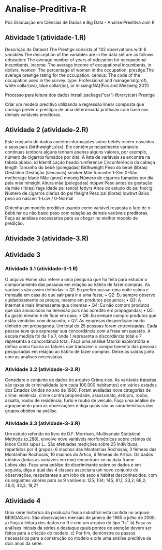 # Analise-Preditiva-R
Pós Graduação em Ciências de Dados e Big Data - Analise Preditiva com R



## Atividade 1 (atividade-1.R)
Descrição do Dataset
The Prestige consists of 102 observations with 6 variables.The description of the variables are in the data set are as follows:
education: The average number of years of education for occupational incumbents.
income: The average income of occupational incumbents, in dollars.
women: The percentage of women in the occupation.
prestige:The average prestige rating for the occupation.
census: The code of the occupation used in the survey.
type: Professional and managerial(prof), white collar(wc), blue collar(bc), or missing(NA)(Fox and Weisberg 2011)

Processo para leitura dos dados
install.package(“car”)
library(car)
Prestige

Criar um modelo preditivo utilizando a regressão linear composta que consiga prever o prestígio de uma determinada profissão com base nas demais variáveis preditoras.


## Atividade 2 (atividade-2.R)
Este conjunto de dados contém informações sobre bebês recém-nascidos e seus pais (birthweight.xlsx). Ele contém principalmente variáveis contínuas (embora alguns tenham apenas alguns valores, por exemplo, número de cigarros fumados por dia). A lista de variáveis se encontra na tabela abaixo:
id					Identificação
headcirumference	Circunferência da cabeça
length				Tamanho do bebê (polegadas)
Birthweight			Peso do bebê (libras)
Gestation			Gestação (semanas)
smoker				Mãe fumante: 1-Sim 0-Não
motherage			Idade Mãe (anos)
mnocig				Número de cigarros fumados por dia pela mãe
mheight				Altura mãe (polegadas)
mppwt				Peso antes da gestação da mãe (libras)
fage				Idade pai (anos)
fedyrs				Anos de estudo do pai
fnocig				Número de cigarros diários do pai
fheight				Peso pai (libras)
lowbwt				Baixo peso ao nascer: 1-Low / 0-Normal

Obtenha um modelo preditivo usando como variável resposta o fato de o bebê ter ou não baixo peso com relação as demais variáveis preditoras. Faça as análises necessárias para se chegar no melhor modelo de predição.


## Atividade 3 (atividade-3.R)

## Atividade 3

### Atividade 3.1 (atividade-3-1.R)
O arquivo Home.xlsx refere a uma pesquisa que foi feita para estudar o comportamento das pessoas em relação ao hábito de fazer compras. As variáveis são assim definidas:
•	Q1: Eu prefiro passar uma noite calma e tranquila em casa do que sair para ir a uma festa;
•	Q2: Eu sempre observo cuidadosamente os preços, mesmo em produtos pequenos;
•	Q3: A internet é mais interessante que cinemas
•	Q4: Eu não compro produtos que são anunciados na televisão pois não acredito em propagandas;
•	Q5: Eu gosto mesmo é de ficar em casa;
•	Q6: Eu sempre compro produtos que estão vendidos com desconto;
•	Q7: As empresas desperdiçam muito dinheiro em propaganda.
Um total de 25 pessoas foram entrevistadas. Cada pessoa teve que expressar sua concordância com a frase em questão. A escala medida foi de 1 a 7, onde 1 representa a discordância total e 7 representa a concordância total.
Faça uma análise fatorial exploratória e defina como ficaria os fatores que traduzem o comportamento das pessoas pesquisadas em relação ao hábito de fazer compras. Deixe as saídas junto com as análises necessárias.


### Atividade 3.2 (atividade-3-2.R)
Considere o conjunto de dados do arquivo Crime.xlsx. As variáveis tratadas são taxas de criminalidade (em cada 100.000 habitantes) em vários estados dos Estados Unidos no ano de 1980. Foram avaliadas nove categorias de crime: violência, crime contra propriedade, assassinato, estupro, roubo, assalto, roubo de residência, furto e roubo de veículo.
Faça uma análise de agrupamento para as observações e diga quais são as características dos grupos obtidos na análise.

### Atividade 3.3 (atividade-3-3.R)
Um estudo referido no livro de D.F. Morrison, Multivariate Statistical Methods (p.288), envolve nove variáveis morfométricas sobre crânios de lobos Canis lupus L.. São efetuadas medições sobre 25 indivíduos, repartidos por 4 grupos: 6 machos das Montanhas Rochosas, 3 fêmeas das Montanhas Rochosas, 10 machos do Ártico, 6 fêmeas do Ártico. Os dados obtidos (todas as variáveis em mm) encontram-se na data frame Lobos.xlsx.
Faça uma análise de discriminante sobre os dados e em seguida, diga a qual das 4 classes associaria um novo conjunto de observações, respeitantes a um lobo de sexo e habitat desconhecidos, com os seguintes valores para as 9 variáveis: 125; 104; 145; 81,1; 33,2; 68,2; 49,0; 43,3; 18,2?


## Atividade 4
Uma série histórica da produção física industrial está contida no arquivo BEBIDAS.xls. São observações mensais de janeiro de 1985 a julho de 2000.
a)	Faça a leitura dos dados no R e crie um arquivo do tipo “ts”.
b)	Faça as análises iniciais da séries e destaque quais pontos de atenção devem ser feitos para a criação do modelo.
c)	Por fim, demonstre os passos necessários para a construção do modelo e crie uma análise preditiva de dois anos da série.

